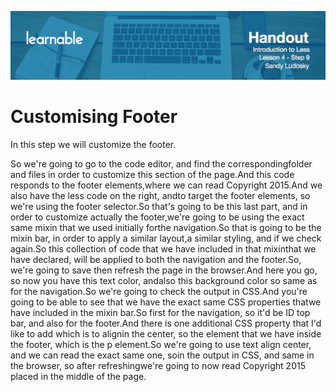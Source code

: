 ![](headers/4-9.jpg)
# Customising Footer

In this step we will customize the footer.

So we're going to go to the code editor, and find the correspondingfolder and files in order to customize this section of the page.And this code responds to the footer elements,where we can read Copyright 2015.And we also have the less code on the right, andto target the footer elements, so we're using the footer selector.So that's going to be this last part, and in order to customize actually the footer,we're going to be using the exact same mixin that we used initially forthe navigation.So that is going to be the mixin bar, in order to apply a similar layout,a similar styling, and if we check again.So this collection of code that we have included in that mixinthat we have declared, will be applied to both the navigation and the footer.So, we're going to save then refresh the page in the browser.And here you go, so now you have this text color, andalso this background color so same as for the navigation.So we're going to check the output in CSS.And you're going to be able to see that we have the exact same CSS properties thatwe have included in the mixin bar.So first for the navigation, so it'd be ID top bar, and also for the footer.And there is one additional CSS property that I'd like to add which is to alignin the center, so the element that we have inside the footer, which is the p element.So we're going to use text align center, and we can read the exact same one, soin the output in CSS, and same in the browser, so after refreshingwe're going to now read Copyright 2015 placed in the middle of the page.